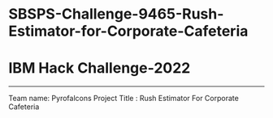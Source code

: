 # SBSPS-Challenge-9465-Rush-Estimator-for-Corporate-Cafeteria
# IBM Hack Challenge-2022
--------------------------------------------------------------
Team name: Pyrofalcons
Project Title : Rush Estimator For Corporate Cafeteria

